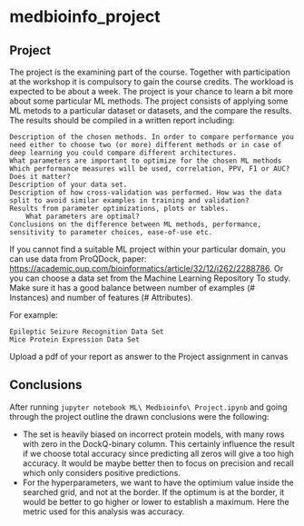 # medbioinfo_project

## Project

The project is the examining part of the course. Together with participation at the workshop it is compulsory to gain the course credits. The workload is expected to be about a week. The project is your chance to learn a bit more about some particular ML methods. The project consists of applying some ML metods to a particular dataset or datasets, and the compare the results. The results should be compiled in a written report including:

    Description of the chosen methods. In order to compare performance you need either to choose two (or more) different methods or in case of deep learning you could compare different architectures.
    What parameters are important to optimize for the chosen ML methods
    Which performance measures will be used, correlation, PPV, F1 or AUC? Does it matter?
    Description of your data set.
    Description of how cross-validation was performed. How was the data split to avoid similar examples in training and validation?
    Results from parameter optimizations, plots or tables.
        What parameters are optimal?
    Conclusions on the difference between ML methods, performance, sensitivity to parameter choices, ease-of-use etc.

If you cannot find a suitable ML project within your particular domain, you can use data from ProQDock, paper: https://academic.oup.com/bioinformatics/article/32/12/i262/2288786. Or you can choose a data set from the Machine Learning Repository To study. Make sure it has a good balance between number of examples (# Instances) and number of features (# Attributes).

For example:

    Epileptic Seizure Recognition Data Set
    Mice Protein Expression Data Set

Upload a pdf of your report as answer to the Project assignment in canvas

## Conclusions

After running ```jupyter notebook ML\ Medbioinfo\ Project.ipynb```
and going through the project outline the drawn conclusions were the following:
- The set is heavily biased on incorrect protein models, with many rows with zero in the DockQ-binary column. This certainly influence the result if we choose total accuracy since predicting all zeros will give a too high accuracy. It would be maybe better then to focus on precision and recall which only considers positive predictions.
- For the hyperparameters, we want to have the optimium value inside the searched grid, and not at the border. If the optimum is at the border, it would be better to go higher or lower to establish a maximum. Here the metric used for this analysis was accuracy.
